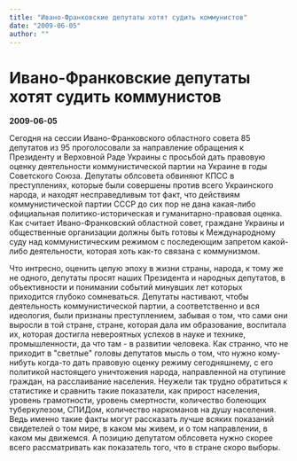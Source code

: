 ```yaml
---
title: "Ивано-Франковские депутаты хотят судить коммунистов"
date: "2009-06-05"
author: ""
---
```


# Ивано-Франковские депутаты хотят судить коммунистов

**2009-06-05** 

Сегодня на сессии Ивано-Франковского областного совета 85 депутатов из 95 проголосовали за направление обращения к Президенту и Верховной Раде Украины с просьбой дать правовую оценку деятельности коммунистической партии на Украине в годы Советского Союза. Депутаты облсовета обвиняют КПСС в преступлениях, которые были совершены против всего Украинского народа, и находят несправедливым тот факт, что действиям коммунистической партии СССР до сих пор не дана какая-либо официальная политико-историческая и гуманитарно-правовая оценка. Как считает Ивано-Франковский областной совет, граждане Украины и общественные организации должны быть готовы к Международному суду над коммунистическим режимом с последеющим запретом какой-либо деятельности, которая хоть как-то связана с коммунизмом.

Что интресно, оценить целую эпоху в жизни страны, народа, к тому же не одного, депутаты просят наших Президента и народных депутатов, в объективности и понимании событий минувших лет которых приходится глубоко сомневаться. Депутаты настивают, чтобы деятельность коммунистической партии, а соответственно и вся идеология, были признаны преступлением, забывая о том, что сами они выросли в той стране, стране, которая дала им образование, воспитала их, которая достигла невероятных успехов в науке и технике, промышленности, да что там - в развитии человека. Как странно, что не приходит в "светлые" головы депутатов мысль о том, что нужно кому-нибуть когда-то дать правовую оценку режиму сегодняшнему, с его политикой настоящего уничтожения народа, направленной на отупиние граждан, на расслаивание населения. Неужели так трудно обратиться к статистике и сравнить такие показатели, как прирост населения, уровень грамотности, уровень смертности, количество болеющих туберкулезом, СПИДом, количество наркоманов на душу населения. Ведь именно такие факты могут рассказать лучше всяких показаний свидетелей о том мире, в каком мы живем, и о том направлении, в каком мы движемся. А позицию депутатом облсовета нужно скорее всего рассматривать как показатель того, что в стране скоро выборы.